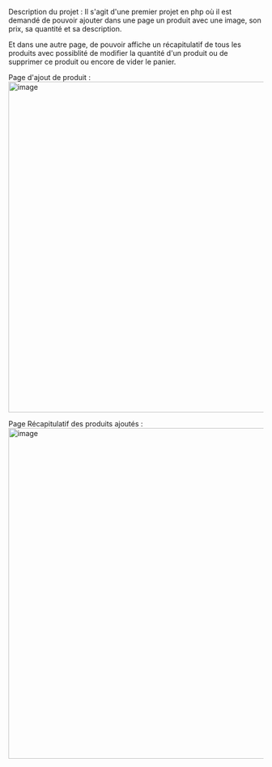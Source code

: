 Description du projet :
Il s'agit d'une premier projet en php où il est demandé de pouvoir ajouter dans une page un produit avec une image, son prix, sa quantité et sa description.

Et dans une autre page, de pouvoir affiche un récapitulatif de tous les produits avec possiblité de modifier la quantité d'un produit ou de supprimer ce produit ou encore de vider le panier.

Page d'ajout de produit :
<img width="654" alt="image" src="https://github.com/Mzk-Ali/Project_0__Appli_Ali_M/assets/161448982/19d1b16b-49cf-4caf-931e-b977efe6ca35">

Page Récapitulatif des produits ajoutés :
<img width="654" alt="image" src="https://github.com/Mzk-Ali/Project_0__Appli_Ali_M/assets/161448982/f07ec62a-4331-469f-9daf-44c3871c1f26">
